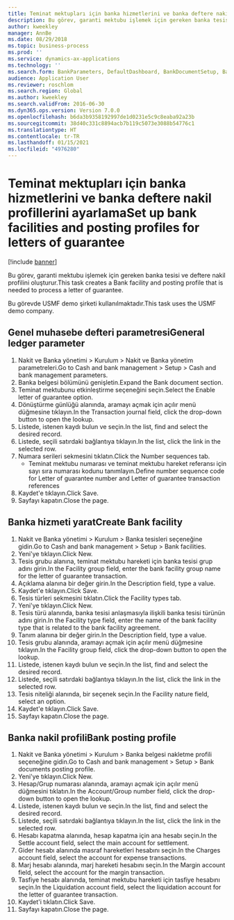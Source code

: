 ```yaml
---
title: Teminat mektupları için banka hizmetlerini ve banka deftere nakil profillerini ayarlama
description: Bu görev, garanti mektubu işlemek için gereken banka tesisi ve deftere nakil profilini oluşturur.
author: kweekley
manager: AnnBe
ms.date: 08/29/2018
ms.topic: business-process
ms.prod: ''
ms.service: dynamics-ax-applications
ms.technology: ''
ms.search.form: BankParameters, DefaultDashboard, BankDocumentSetup, BankDocumentPosting
audience: Application User
ms.reviewer: roschlom
ms.search.region: Global
ms.author: kweekley
ms.search.validFrom: 2016-06-30
ms.dyn365.ops.version: Version 7.0.0
ms.openlocfilehash: b6da3b9358192997de1d0231e5c9c8eaba92a23b
ms.sourcegitcommit: 38d40c331c8894acb7b119c5073e3088b54776c1
ms.translationtype: HT
ms.contentlocale: tr-TR
ms.lasthandoff: 01/15/2021
ms.locfileid: "4976280"
---
```

# <a name="set-up-bank-facilities-and-posting-profiles-for-letters-of-guarantee"></a><span data-ttu-id="bc3e2-103">Teminat mektupları için banka hizmetlerini ve banka deftere nakil profillerini ayarlama</span><span class="sxs-lookup"><span data-stu-id="bc3e2-103">Set up bank facilities and posting profiles for letters of guarantee</span></span>

[!include [banner](../../includes/banner.md)]

<span data-ttu-id="bc3e2-104">Bu görev, garanti mektubu işlemek için gereken banka tesisi ve deftere nakil profilini oluşturur.</span><span class="sxs-lookup"><span data-stu-id="bc3e2-104">This task creates a Bank facility and posting profile that is needed to process a letter of guarantee.</span></span>



<span data-ttu-id="bc3e2-105">Bu görevde USMF demo şirketi kullanılmaktadır.</span><span class="sxs-lookup"><span data-stu-id="bc3e2-105">This task uses the USMF demo company.</span></span> 




## <a name="general-ledger-parameter"></a><span data-ttu-id="bc3e2-106">Genel muhasebe defteri parametresi</span><span class="sxs-lookup"><span data-stu-id="bc3e2-106">General ledger parameter</span></span>
1. <span data-ttu-id="bc3e2-107">Nakit ve Banka yönetimi > Kurulum > Nakit ve Banka yönetim parametreleri.</span><span class="sxs-lookup"><span data-stu-id="bc3e2-107">Go to Cash and bank management > Setup > Cash and bank management parameters.</span></span>
2. <span data-ttu-id="bc3e2-108">Banka belgesi bölümünü genişletin.</span><span class="sxs-lookup"><span data-stu-id="bc3e2-108">Expand the Bank document section.</span></span>
3. <span data-ttu-id="bc3e2-109">Teminat mektubunu etkinleştirme seçeneğini seçin.</span><span class="sxs-lookup"><span data-stu-id="bc3e2-109">Select the Enable letter of guarantee option.</span></span>
4. <span data-ttu-id="bc3e2-110">Dönüştürme günlüğü alanında, aramayı açmak için açılır menü düğmesine tıklayın.</span><span class="sxs-lookup"><span data-stu-id="bc3e2-110">In the Transaction journal field, click the drop-down button to open the lookup.</span></span>
5. <span data-ttu-id="bc3e2-111">Listede, istenen kaydı bulun ve seçin.</span><span class="sxs-lookup"><span data-stu-id="bc3e2-111">In the list, find and select the desired record.</span></span>
6. <span data-ttu-id="bc3e2-112">Listede, seçili satırdaki bağlantıya tıklayın.</span><span class="sxs-lookup"><span data-stu-id="bc3e2-112">In the list, click the link in the selected row.</span></span>
7. <span data-ttu-id="bc3e2-113">Numara serileri sekmesini tıklatın.</span><span class="sxs-lookup"><span data-stu-id="bc3e2-113">Click the Number sequences tab.</span></span>
    * <span data-ttu-id="bc3e2-114">Teminat mektubu numarası ve teminat mektubu hareket referansı için sayı sıra numarası kodunu tanımlayın.</span><span class="sxs-lookup"><span data-stu-id="bc3e2-114">Define number sequence code for Letter of guarantee number and Letter of guarantee transaction references</span></span>  
8. <span data-ttu-id="bc3e2-115">Kaydet'e tıklayın.</span><span class="sxs-lookup"><span data-stu-id="bc3e2-115">Click Save.</span></span>
9. <span data-ttu-id="bc3e2-116">Sayfayı kapatın.</span><span class="sxs-lookup"><span data-stu-id="bc3e2-116">Close the page.</span></span>

## <a name="create-bank-facility"></a><span data-ttu-id="bc3e2-117">Banka hizmeti yarat</span><span class="sxs-lookup"><span data-stu-id="bc3e2-117">Create Bank facility</span></span>
1. <span data-ttu-id="bc3e2-118">Nakit ve Banka yönetimi > Kurulum > Banka tesisleri seçeneğine gidin.</span><span class="sxs-lookup"><span data-stu-id="bc3e2-118">Go to Cash and bank management > Setup > Bank facilities.</span></span>
2. <span data-ttu-id="bc3e2-119">Yeni'ye tıklayın.</span><span class="sxs-lookup"><span data-stu-id="bc3e2-119">Click New.</span></span>
3. <span data-ttu-id="bc3e2-120">Tesis grubu alanına, teminat mektubu hareketi için banka tesisi grup adını girin.</span><span class="sxs-lookup"><span data-stu-id="bc3e2-120">In the Facility group field, enter the bank facility group name for the letter of guarantee transaction.</span></span>
4. <span data-ttu-id="bc3e2-121">Açıklama alanına bir değer girin.</span><span class="sxs-lookup"><span data-stu-id="bc3e2-121">In the Description field, type a value.</span></span>
5. <span data-ttu-id="bc3e2-122">Kaydet'e tıklayın.</span><span class="sxs-lookup"><span data-stu-id="bc3e2-122">Click Save.</span></span>
6. <span data-ttu-id="bc3e2-123">Tesis türleri sekmesini tıklatın.</span><span class="sxs-lookup"><span data-stu-id="bc3e2-123">Click the Facility types tab.</span></span>
7. <span data-ttu-id="bc3e2-124">Yeni'ye tıklayın.</span><span class="sxs-lookup"><span data-stu-id="bc3e2-124">Click New.</span></span>
8. <span data-ttu-id="bc3e2-125">Tesis türü alanında, banka tesisi anlaşmasıyla ilişkili banka tesisi türünün adını girin.</span><span class="sxs-lookup"><span data-stu-id="bc3e2-125">In the Facility type field, enter the name of the bank facility type that is related to the bank facility agreement.</span></span>
9. <span data-ttu-id="bc3e2-126">Tanım alanına bir değer girin.</span><span class="sxs-lookup"><span data-stu-id="bc3e2-126">In the Description field, type a value.</span></span>
10. <span data-ttu-id="bc3e2-127">Tesis grubu alanında, aramayı açmak için açılır menü düğmesine tıklayın.</span><span class="sxs-lookup"><span data-stu-id="bc3e2-127">In the Facility group field, click the drop-down button to open the lookup.</span></span>
11. <span data-ttu-id="bc3e2-128">Listede, istenen kaydı bulun ve seçin.</span><span class="sxs-lookup"><span data-stu-id="bc3e2-128">In the list, find and select the desired record.</span></span>
12. <span data-ttu-id="bc3e2-129">Listede, seçili satırdaki bağlantıya tıklayın.</span><span class="sxs-lookup"><span data-stu-id="bc3e2-129">In the list, click the link in the selected row.</span></span>
13. <span data-ttu-id="bc3e2-130">Tesis niteliği alanında, bir seçenek seçin.</span><span class="sxs-lookup"><span data-stu-id="bc3e2-130">In the Facility nature field, select an option.</span></span>
14. <span data-ttu-id="bc3e2-131">Kaydet'e tıklayın.</span><span class="sxs-lookup"><span data-stu-id="bc3e2-131">Click Save.</span></span>
15. <span data-ttu-id="bc3e2-132">Sayfayı kapatın.</span><span class="sxs-lookup"><span data-stu-id="bc3e2-132">Close the page.</span></span>

## <a name="bank-posting-profile"></a><span data-ttu-id="bc3e2-133">Banka nakil profili</span><span class="sxs-lookup"><span data-stu-id="bc3e2-133">Bank posting profile</span></span>
1. <span data-ttu-id="bc3e2-134">Nakit ve Banka yönetimi > Kurulum > Banka belgesi nakletme profili seçeneğine gidin.</span><span class="sxs-lookup"><span data-stu-id="bc3e2-134">Go to Cash and bank management > Setup > Bank documents posting profile.</span></span>
2. <span data-ttu-id="bc3e2-135">Yeni'ye tıklayın.</span><span class="sxs-lookup"><span data-stu-id="bc3e2-135">Click New.</span></span>
3. <span data-ttu-id="bc3e2-136">Hesap/Grup numarası alanında, aramayı açmak için açılır menü düğmesini tıklatın.</span><span class="sxs-lookup"><span data-stu-id="bc3e2-136">In the Account/Group number field, click the drop-down button to open the lookup.</span></span>
4. <span data-ttu-id="bc3e2-137">Listede, istenen kaydı bulun ve seçin.</span><span class="sxs-lookup"><span data-stu-id="bc3e2-137">In the list, find and select the desired record.</span></span>
5. <span data-ttu-id="bc3e2-138">Listede, seçili satırdaki bağlantıya tıklayın.</span><span class="sxs-lookup"><span data-stu-id="bc3e2-138">In the list, click the link in the selected row.</span></span>
6. <span data-ttu-id="bc3e2-139">Hesabı kapatma alanında, hesap kapatma için ana hesabı seçin.</span><span class="sxs-lookup"><span data-stu-id="bc3e2-139">In the Settle account field, select the main account for settlement.</span></span>
7. <span data-ttu-id="bc3e2-140">Gider hesabı alanında masraf hareketleri hesabını seçin.</span><span class="sxs-lookup"><span data-stu-id="bc3e2-140">In the Charges account field, select the account for expense transactions.</span></span>
8. <span data-ttu-id="bc3e2-141">Marj hesabı alanında, marj hareketi hesabını seçin.</span><span class="sxs-lookup"><span data-stu-id="bc3e2-141">In the Margin account field, select the account for the margin transaction.</span></span>
9. <span data-ttu-id="bc3e2-142">Tasfiye hesabı alanında, teminat mektubu hareketi için tasfiye hesabını seçin.</span><span class="sxs-lookup"><span data-stu-id="bc3e2-142">In the Liquidation account field, select the liquidation account for the letter of guarantee transaction.</span></span> 
10. <span data-ttu-id="bc3e2-143">Kaydet'i tıklatın.</span><span class="sxs-lookup"><span data-stu-id="bc3e2-143">Click Save.</span></span>
11. <span data-ttu-id="bc3e2-144">Sayfayı kapatın.</span><span class="sxs-lookup"><span data-stu-id="bc3e2-144">Close the page.</span></span>

